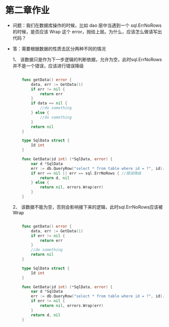 
# 第二章作业
* 问题：我们在数据库操作的时候，比如 dao 层中当遇到一个 sql.ErrNoRows 的时候，是否应该 Wrap 这个 error，抛给上层。为什么，应该怎么做请写出代码？
* 答：需要根据数据的性质去区分两种不同的情况

    1、 该数据只是作为下一步逻辑的判断依据，允许为空，此时sql.ErrNoRows并不是一个错误，应该进行错误降级
    ```go

        func getData() error {
            data, err := GetData(1)
            if err != nil {
                return err
            }
            if data == nil {
                //do something
            } else {
                //do something
            }
            return nil
        }

        type SqlData struct {
            Id int
        }

        func GetData(id int) (*SqlData, error) {
            var d *SqlData
            err := db.QueryRow("select * from table where id = ?", id).Scan(d)
            if err == nil || err == sql.ErrNoRows { //错误降级
                return d, nil
            } else {
                return nil, errors.Wrap(err)
            }
        }

    ```
    2、 该数据不能为空，否则会影响接下来的逻辑，此时sql.ErrNoRows应该被Wrap
    ```go

        func getData() error {
            data, err := GetData(1)
            if err != nil {
                return err
            }
            //do something
            return nil
        }

        type SqlData struct {
            Id int
        }

        func GetData(id int) (*SqlData, error) {
            var d *SqlData
            err := db.QueryRow("select * from table where id = ?", id).Scan(d)
            if err != nil {
                return nil, errors.Wrap(err)
            }
            return d, nil
        }

    ```
    
